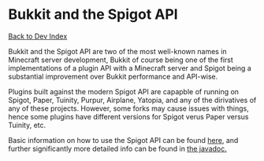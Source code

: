 # Bukkit and the Spigot API
[Back to Dev Index](Dev_Index.md)

Bukkit and the Spigot API are two of the most well-known names in Minecraft server development, Bukkit of course being one of the first implementations of a plugin API with a Minecraft server and Spigot being a substantial improvement over Bukkit performance and API-wise.

Plugins built against the modern Spigot API are capapble of running on Spigot, Paper, Tuinity, Purpur, Airplane, Yatopia, and any of the dirivatives of any of these projects. However, some forks may cause issues with things, hence some plugins have different versions for Spigot verus Paper versus Tuinity, etc.

Basic information on how to use the Spigot API can be found [here](https://www.spigotmc.org/wiki/spigot-plugin-development/), and further significantly more detailed info can be found in [the javadoc.](https://hub.spigotmc.org/javadocs/bukkit/)